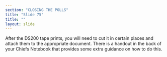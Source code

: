 ```yaml
---
section: "CLOSING THE POLLS"
title: "Slide 75"
title: ""
layout: slide
---
```


After the DS200 tape prints, you will need to cut it in certain places and attach them to the appropriate document. There is a handout in the back of your Chiefs Notebook that provides some extra guidance on how to do this.




